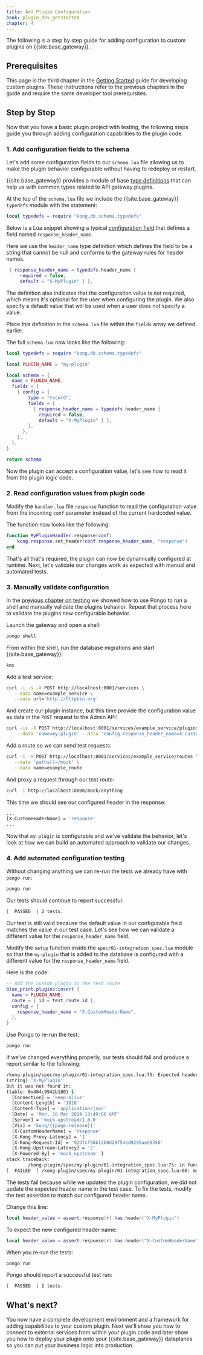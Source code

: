 ```yaml
---
title: Add Plugin Configuration
book: plugin_dev_getstarted
chapter: 4
---
```


The following is a step by step guide for adding configuration to custom plugins on {{site.base_gateway}}.

## Prerequisites

This page is the third chapter in the [Getting Started](/gateway/{{page.gateway_release}}/plugin-development/get-started/index) 
guide for developing custom plugins. These instructions refer to the previous chapters in the guide and require the same
developer tool prerequisites.

## Step by Step

Now that you have a basic plugin project with testing, the following steps guide you through adding
configuration capabilities to the plugin code.

### 1. Add configuration fields to the schema 

Let's add some configuration fields to our `schema.lua` file allowing us to 
make the plugin behavior configurable without having to redeploy or restart.

{{site.base_gateway}} provides a module of 
base [type definitions](https://github.com/Kong/kong/blob/master/kong/db/schema/typedefs.lua) that can
help us with common types related to API gateway plugins. 

At the top of the `schema.lua` file we include the {{site.base_gateway}} 
`typedefs` module with the statement:

```lua
local typedefs = require "kong.db.schema.typedefs"
```

Below is a Lua snippet showing a typical 
[configuration field](gateway/{{site.page_version}}/plugin-development/configuration/#describing-your-configuration-schema)
that defines a field named `response_header_name`. 

Here we use the `header_name` type definition which defines the field to be a string that cannot be null and 
conforms to the gateway rules for header names.

```lua
 { response_header_name = typedefs.header_name {
     required = false,
     default = "X-MyPlugin" } },
```

The definition also indicates that the configuration value is *not* required, which means
it's optional for the user when configuring the plugin. We also specify a 
default value that will be used when a user does not specify a value.

Place this definition in the `schema.lua` file within the `fields` array we defined earlier. 

The full `schema.lua` now looks like the following:

```lua
local typedefs = require "kong.db.schema.typedefs"

local PLUGIN_NAME = "my-plugin"

local schema = {
  name = PLUGIN_NAME,
  fields = {
    { config = {
        type = "record",
        fields = {
          { response_header_name = typedefs.header_name {
            required = false,
            default = "X-MyPlugin" } },
        },
      },
    },
  },
}

return schema
```

Now the plugin can accept a configuration value, let's see how to read it from the
plugin logic code.

### 2. Read configuration values from plugin code 

Modify the `handler.lua` file `response` function to read the configuration value from the incoming
`conf` parameter instead of the current hardcoded value.

The function now looks like the following:

```lua
function MyPluginHandler:response(conf)
    kong.response.set_header(conf.response_header_name, "response")
end
```

That's all that's required, the plugin can now be dynamically configured at runtime. Next, 
let's validate our changes work as expected with manual and automated tests.

### 3. Manually validate configuration

In the [previous chapter on testing](/gateway/{{page.release_version}}/plugin-development/get-started/testing#3-manually-test-plugin)
we showed how to use Pongo to run a shell and manually validate the plugins behavior. Repeat that process here 
to validate the plugins new configurable behavior.

Launch the gateway and open a shell:

```sh
pongo shell
```

From within the shell, run the database migrations and start {{site.base_gateway}}:

```sh
kms
```

Add a test service:

```sh
curl -i -s -X POST http://localhost:8001/services \
   --data name=example_service \
   --data url='http://httpbin.org'
```

And create our plugin instance, but this time provide the configuration value
as data in the `POST` request to the Admin API:


```sh
curl -is -X POST http://localhost:8001/services/example_service/plugins \
    --data 'name=my-plugin' --data 'config.response_header_name=X-CustomHeaderName'
```

Add a route so we can send test requests:

```sh
curl -i -X POST http://localhost:8001/services/example_service/routes \
   --data 'paths[]=/mock' \
   --data name=example_route
```

And proxy a request through our test route:
```sh
curl -i http://localhost:8000/mock/anything
```

This time we should see our configured header in the response:

```sh
...
[X-CustomHeaderName] = 'response'
...
```

Now that `my-plugin` is configurable and we've validate the behavior, let's look at how we can 
build an automated approach to validate our changes.

### 4. Add automated configuration testing

Without changing anything we can re-run the tests we already have with `pongo run`:

```sh
pongo run
```

Our tests should continue to report successful:

```sh
[  PASSED  ] 2 tests.
```

Our test is still valid because the default value in our configurable field matches the value
in our test case. Let's see how we can validate a different value for the `response_header_name` field.

Modify the `setup` function inside the `spec/01-integration_spec.lua` module so that the `my-plugin` that is
added to the database is configured with a different value for the `response_header_name` field.

Here is the code:

```lua
-- Add the custom plugin to the test route
blue_print.plugins:insert {
  name = PLUGIN_NAME,
  route = { id = test_route.id },
  config = {
    response_header_name = "X-CustomHeaderName",
  },
}
```

Use Pongo to re-run the test:

```sh
pongo run
```

If we've changed everything properly, our tests should fail and produce a report similar to the following:

```sh
/kong-plugin/spec/my-plugin/01-integration_spec.lua:75: Expected header:
(string) 'X-MyPlugin'
But it was not found in:
(table: 0x484c9942b180) {
  [Connection] = 'keep-alive'
  [Content-Length] = '1016'
  [Content-Type] = 'application/json'
  [Date] = 'Mon, 18 Mar 2024 13:49:06 GMT'
  [Server] = 'mock-upstream/1.0.0'
  [Via] = 'kong/{{page.release}}'
  [X-CustomHeaderName] = 'response'
  [X-Kong-Proxy-Latency] = '1'
  [X-Kong-Request-Id] = '92dfcf56b12b0d29f54ed9295aed6356'
  [X-Kong-Upstream-Latency] = '2'
  [X-Powered-By] = 'mock_upstream' }
stack traceback:
        /kong-plugin/spec/my-plugin/01-integration_spec.lua:75: in function </kong-plugin/spec/my-plugin/01-integration_spec.lua:66>
[  FAILED  ] /kong-plugin/spec/my-plugin/01-integration_spec.lua:66: my-plugin: [#postgres] The response gets a 'X-MyPlugin' header (4.58 ms)
```

The tests fail because while we updated the plugin configuration, we did not update the expected header name in the test case. To fix 
the tests, modify the test assertion to match our configured header name.

Change this line:

```lua
local header_value = assert.response(r).has.header("X-MyPlugin")
```

To expect the new configured header name:

```lua
local header_value = assert.response(r).has.header("X-CustomHeaderName")
```

When you re-run the tests:

```sh
pongo run
```

Pongo should report a successful test run:

```sh
[  PASSED  ] 2 tests.
```

## What's next?

You now have a complete development environment and a framework for adding capabilities to your custom
plugin. Next we'll show you how to connect to external services from within your plugin code and
later show you how to deploy your plugin onto your {{site.base_gateway}} dataplanes so you can
put your business logic into production.

